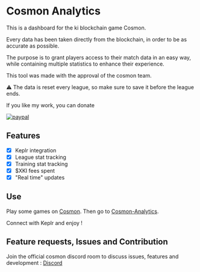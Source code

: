 # Cosmon Analytics

This is a dashboard for the ki blockchain game Cosmon. 

Every data has been taken directly from the blockchain, in order to be as accurate as possible.

The purpose is to grant players access to their match data in an easy way, while containing multiple statistics to enhance their experience.

This tool was made with the approval of the cosmon team.

:warning: The data is reset every league, so make sure to save it before the league ends.

If you like my work, you can donate 

[![paypal](https://www.paypalobjects.com/en_US/i/btn/btn_donateCC_LG.gif)](https://www.paypal.me/jcmehr)

## Features
- [x] Keplr integration
- [x] League stat tracking 
- [x] Training stat tracking
- [x] $XKI fees spent
- [x] "Real time" updates

## Use
Play some games on [Cosmon](https://cosmon.ki/arena/).
Then go to [Cosmon-Analytics](https://cosmon-analytics.herokuapp.com/).

Connect with Keplr and enjoy !

## Feature requests, Issues and Contribution
Join the official cosmon discord room to discuss issues, features and development : [Discord](http://discord.gg/CAvjMPbgBk)

